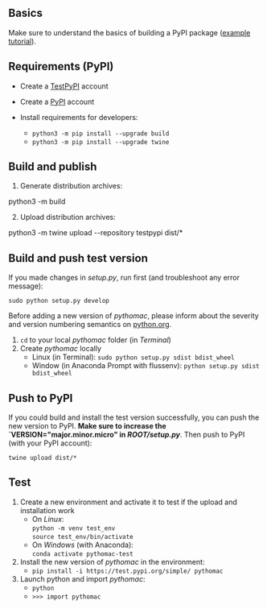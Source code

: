 ## Basics

Make sure to understand the basics of building a PyPI package ([example tutorial](https://packaging.python.org/en/latest/tutorials/packaging-projects/)).



## Requirements (PyPI)

* Create a [TestPyPI](https://test.pypi.org/) account
* Create a [PyPI](https://pypi.org/) account
* Install requirements for developers:

   * `python3 -m pip install --upgrade build`
   * `python3 -m pip install --upgrade twine`

## Build and publish

1. Generate distribution archives:

python3 -m build

2. Upload distribution archives:

python3 -m twine upload --repository testpypi dist/*







## Build and push test version

If you made changes in *setup.py*, run first (and troubleshoot any error message):

```
sudo python setup.py develop
```

Before adding a new version of *pythomac*, please inform about the severity and version numbering semantics on [python.org](https://www.python.org/dev/peps/pep-0440/).

1. `cd` to your local *pythomac* folder (in *Terminal*)
1. Create *pythomac* locally 
	* Linux (in Terminal): `sudo python setup.py sdist bdist_wheel`
	* Window (in Anaconda Prompt with flussenv): `python setup.py sdist bdist_wheel`


## Push to PyPI

If you could build and install the test version successfully, you can push the new version to PyPI. **Make sure to increase the `VERSION="major.minor.micro" in *ROOT/setup.py***. Then push to PyPI (with your PyPI account):

`twine upload dist/*`

## Test

1. Create a new environment and activate it to test if the upload and installation work
    * On *Linux*:</br>`python -m venv test_env`</br>`source test_env/bin/activate`
    * On *Windows* (with Anaconda):</br>`conda activate pythomac-test`
1. Install the new version of *pythomac* in the environment:
	* `pip install -i https://test.pypi.org/simple/ pythomac`
1. Launch python and import *pythomac*:
	* `python`
	* `>>> import pythomac`

